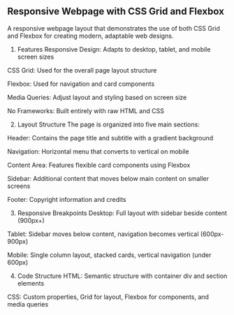 ## Responsive Webpage with CSS Grid and Flexbox
A responsive webpage layout that demonstrates the use of both CSS Grid and Flexbox for creating modern, adaptable web designs.

1. Features
Responsive Design: Adapts to desktop, tablet, and mobile screen sizes

CSS Grid: Used for the overall page layout structure

Flexbox: Used for navigation and card components

Media Queries: Adjust layout and styling based on screen size

No Frameworks: Built entirely with raw HTML and CSS

2. Layout Structure
The page is organized into five main sections:

Header: Contains the page title and subtitle with a gradient background

Navigation: Horizontal menu that converts to vertical on mobile

Content Area: Features flexible card components using Flexbox

Sidebar: Additional content that moves below main content on smaller screens

Footer: Copyright information and credits

3. Responsive Breakpoints
Desktop: Full layout with sidebar beside content (900px+)

Tablet: Sidebar moves below content, navigation becomes vertical (600px-900px)

Mobile: Single column layout, stacked cards, vertical navigation (under 600px)

4. Code Structure
HTML: Semantic structure with container div and section elements

CSS: Custom properties, Grid for layout, Flexbox for components, and media queries